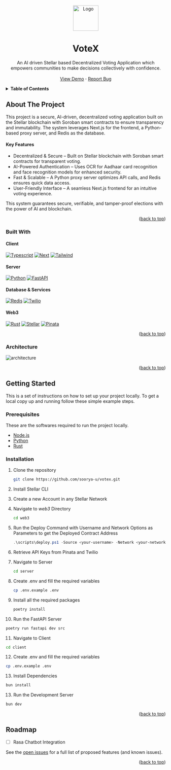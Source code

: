 <a id="readme-top"></a>

<br />
<div align="center">
  <img src="https://votex.soorya-u.dev/logo.webp" alt="Logo" width="80" height="80">

  <h1 align="center">VoteX</h1>

  <p align="center">
    An AI driven Stellar based Decentralized Voting Application which empowers communities to make decisions collectively with confidence.
    <br />
    <br />
    <a href="https://votex.soorya-u.dev">View Demo</a>
    <strong>&middot;</strong>
    <a href="https://github.com/soorya-u/VoteX/issues">Report Bug</a>
  </p>
</div>

<!-- TABLE OF CONTENTS -->
<details>
  <summary><strong>Table of Contents</strong></summary>
  <ol>
    <li>
      <a href="#about-the-project">About The Project</a>
      <ul>
        <li><a href="#built-with">Built With</a></li>
      </ul>
      <ul>
        <li><a href="#architecture">Architecture</a></li>
      </ul>
    </li>
    <li>
      <a href="#getting-started">Getting Started</a>
      <ul>
        <li><a href="#prerequisites">Prerequisites</a></li>
        <li><a href="#installation">Installation</a></li>
      </ul>
    </li>
    <li><a href="#roadmap">Roadmap</a></li>
  </ol>
</details>

## About The Project

This project is a secure, AI-driven, decentralized voting application built on the Stellar blockchain with Soroban smart contracts to ensure transparency and immutability. The system leverages Next.js for the frontend, a Python-based proxy server, and Redis as the database.

#### Key Features

- Decentralized & Secure – Built on Stellar blockchain with Soroban smart contracts for transparent voting.
- AI-Powered Authentication – Uses OCR for Aadhaar card recognition and face recognition models for enhanced security.
- Fast & Scalable – A Python proxy server optimizes API calls, and Redis ensures quick data access.
- User-Friendly Interface – A seamless Next.js frontend for an intuitive voting experience.

This system guarantees secure, verifiable, and tamper-proof elections with the power of AI and blockchain.

<p align="right">(<a href="#readme-top">back to top</a>)</p>

### Built With

#### Client

[![Typescript][typescript-badge]][typescript-url]
[![Next][nextjs-badge]][nextjs-url]
[![Tailwind][tailwind-badge]][tailwind-url]

#### Server

[![Python][python-badge]][python-url]
[![FastAPI][fastapi-badge]][fastapi-url]

#### Database & Services

[![Redis][redis-badge]][redis-url]
[![Twilio][twilio-badge]][twilio-url]

#### Web3

[![Rust][rust-badge]][rust-url]
[![Stellar][stellar-badge]][stellar-url]
[![Pinata][pinata-badge]][pinata-url]

<p align="right">(<a href="#readme-top">back to top</a>)</p>

### Architecture

<picture>
  <source srcset="https://votex.soorya-u.dev/architecture-dark.png" media="(prefers-color-scheme: dark)" style="filter: invert(1);" />
  <img src="https://votex.soorya-u.dev/architecture-light.png" alt="architecture" align="center" style="filter: invert(0);" />
</picture>

<p align="right">(<a href="#readme-top">back to top</a>)</p>

## Getting Started

This is a set of instructions on how to set up your project locally.
To get a local copy up and running follow these simple example steps.

### Prerequisites

These are the softwares required to run the project locally.

- [Node.js](https://nodejs.org/en/download)
- [Python](https://www.python.org/downloads/release/python-3124/)
- [Rust](https://www.rust-lang.org/tools/install)

### Installation

1. Clone the repository

   ```sh
   git clone https://github.com/soorya-u/votex.git
   ```

2. Install Stellar CLI

3. Create a new Account in any Stellar Network

4. Navigate to _web3_ Directory

   ```sh
   cd web3
   ```

5. Run the Deploy Command with Username and Network Options as Parameters to get the Deployed Contract Address

   ```ps1
   .\scripts\deploy.ps1 -Source <your-username> -Network <your-network>
   ```

6. Retrieve API Keys from Pinata and Twilio

7. Navigate to Server

   ```sh
   cd server
   ```

8. Create .env and fill the required variables
   ```sh
   cp .env.example .env
   ```

9. Install all the required packages
   ```sh
   poetry install
   ```

10. Run the FastAPI Server
   ```sh
   poetry run fastapi dev src
   ```

11. Navigate to Client
   ```sh
   cd client
   ```

12. Create .env and fill the required variables
   ```sh
   cp .env.example .env
   ```

13. Install Dependencies
   ```sh
   bun install
   ```

13. Run the Development Server
   ```sh
   bun dev
   ```

<p align="right">(<a href="#readme-top">back to top</a>)</p>

## Roadmap

- [ ] Rasa Chatbot Integration

See the [open issues](https://github.com/soorya-u/votex/issues) for a full list of proposed features (and known issues).

<p align="right">(<a href="#readme-top">back to top</a>)</p>

[typescript-badge]: https://img.shields.io/badge/Typescript-3178C6?style=for-the-badge&logo=typescript&logoColor=white
[typescript-url]: https://www.typescriptlang.org/
[nextjs-badge]: https://img.shields.io/badge/Next.js-000000?style=for-the-badge&logo=nextdotjs&logoColor=white
[nextjs-url]: https://nextjs.org/
[tailwind-badge]: https://img.shields.io/badge/TailwindCSS-06B6D4?style=for-the-badge&logo=tailwindcss&logoColor=white
[tailwind-url]: https://tailwindcss.com/
[python-badge]: https://img.shields.io/badge/Python-3776AB?style=for-the-badge&logo=python&logoColor=white
[python-url]: https://python.org/
[fastapi-badge]: https://img.shields.io/badge/FastAPI-009688?style=for-the-badge&logo=fastapi&logoColor=white
[fastapi-url]: https://fastapi.tiangolo.com/
[redis-badge]: https://img.shields.io/badge/Redis-FF4438?style=for-the-badge&logo=redis&logoColor=white
[redis-url]: https://redis.io/
[twilio-badge]: https://img.shields.io/badge/Twilio-F22F46?style=for-the-badge&logo=twilio&logoColor=white
[twilio-url]: https://www.twilio.com/
[rust-badge]: https://img.shields.io/badge/Rust-B6400E?style=for-the-badge&logo=rust&logoColor=white
[rust-url]: https://www.rust-lang.org/
[stellar-badge]: https://img.shields.io/badge/Stellar-000000?style=for-the-badge&logo=stellar&logoColor=white
[stellar-url]: https://stellar.org/
[pinata-badge]: https://img.shields.io/badge/Pinata-6D3AC6?style=for-the-badge&logo=pinboard&logoColor=white
[pinata-url]: https://pinata.cloud/
